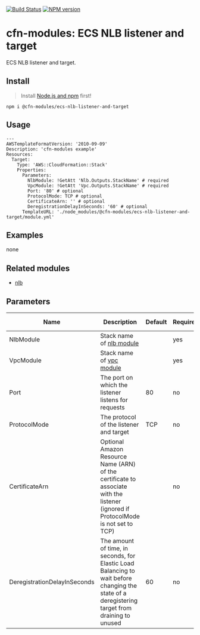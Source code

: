 [![Build Status](https://travis-ci.org/cfn-modules/ecs-nlb-listener-and-target.svg?branch=master)](https://travis-ci.org/cfn-modules/ecs-nlb-listener-and-target)
[![NPM version](https://img.shields.io/npm/v/@cfn-modules/ecs-nlb-listener-and-target.svg)](https://www.npmjs.com/package/@cfn-modules/ecs-nlb-listener-and-target)

# cfn-modules: ECS NLB listener and target

ECS NLB listener and target.

## Install

> Install [Node.js and npm](https://nodejs.org/) first!

```
npm i @cfn-modules/ecs-nlb-listener-and-target
```

## Usage

```
---
AWSTemplateFormatVersion: '2010-09-09'
Description: 'cfn-modules example'
Resources:
  Target:
    Type: 'AWS::CloudFormation::Stack'
    Properties:
      Parameters:
        NlbModule: !GetAtt 'Nlb.Outputs.StackName' # required
        VpcModule: !GetAtt 'Vpc.Outputs.StackName' # required
        Port: '80' # optional
        ProtocolMode: TCP # optional
        CertificateArn: '' # optional
        DeregistrationDelayInSeconds: '60' # optional
      TemplateURL: './node_modules/@cfn-modules/ecs-nlb-listener-and-target/module.yml'
```

## Examples

none

## Related modules

* [nlb](https://github.com/cfn-modules/nlb)

## Parameters

<table>
  <thead>
    <tr>
      <th>Name</th>
      <th>Description</th>
      <th>Default</th>
      <th>Required?</th>
      <th>Allowed values</th>
    </tr>
  </thead>
  <tbody>
    <tr>
      <td>NlbModule</td>
      <td>Stack name of <a href="https://www.npmjs.com/package/@cfn-modules/nlb">nlb module</a></td>
      <td></td>
      <td>yes</td>
      <td></td>
    </tr>
    <tr>
      <td>VpcModule</td>
      <td>Stack name of <a href="https://www.npmjs.com/package/@cfn-modules/vpc">vpc module</a></td>
      <td></td>
      <td>yes</td>
      <td></td>
    </tr>
    <tr>
      <td>Port</td>
      <td>The port on which the listener listens for requests</td>
      <td>80</td>
      <td>no</td>
      <td></td>
    </tr>
    <tr>
      <td>ProtocolMode</td>
      <td>The protocol of the listener and target</td>
      <td>TCP</td>
      <td>no</td>
      <td>[TCP, UDP, TCP_UDP]</td>
    </tr>
    <tr>
      <td>CertificateArn</td>
      <td>Optional Amazon Resource Name (ARN) of the certificate to associate with the listener (ignored if ProtocolMode is not set to TCP)</td>
      <td></td>
      <td>no</td>
      <td></td>
    </tr>
    <tr>
      <td>DeregistrationDelayInSeconds</td>
      <td>The amount of time, in seconds, for Elastic Load Balancing to wait before changing the state of a deregistering target from draining to unused</td>
      <td>60</td>
      <td>no</td>
      <td>0-3600</td>
    </tr>
  </tbody>
</table>
